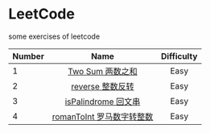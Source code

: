 # LeetCode

some exercises of leetcode

| Number |                                                    Name                                                    | Difficulty |
| ------ | :--------------------------------------------------------------------------------------------------------: | :--------: |
| 1      |       [Two Sum 两数之和](https://github.com/buki26/LeetCode/blob/master/Solutions/Easy/1-TwoSum.md)        |    Easy    |
| 2      |       [reverse 整数反转](https://github.com/buki26/LeetCode/blob/master/Solutions/Easy/2-reverse.md)       |    Easy    |
| 3      |    [isPalindrome 回文串](https://github.com/buki26/LeetCode/blob/master/Solutions/Easy/3-isPalindrome)     |    Easy    |
| 4      | [romanToInt 罗马数字转整数](https://github.com/buki26/LeetCode/blob/master/Solutions/Easy/4-romanToInt.md) |    Easy    |
